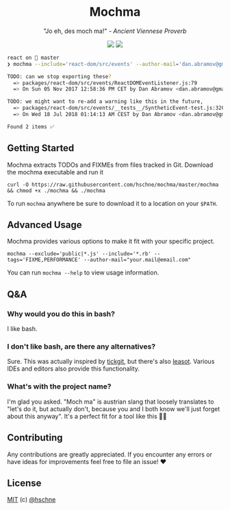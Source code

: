 <h1 align="center">Mochma</h1> 

<p align="center">
  "Jo eh, des moch ma!" <i>- Ancient Viennese Proverb</i>
</p>
</p>
<p align="center">
<a href="https://forthebadge.com"><img src="https://forthebadge.com/images/badges/built-by-developers.svg"></a>
<a href="https://forthebadge.com"><img src="https://forthebadge.com/images/badges/uses-git.svg"></a>
</p>

```bash
react on  master
❯ mochma --include='react-dom/src/events' --author-mail='dan.abramov@gmail.com'

TODO: can we stop exporting these?
  => packages/react-dom/src/events/ReactDOMEventListener.js:79
  => On Sun 05 Nov 2017 12:58:36 PM CET by Dan Abramov <dan.abramov@gmail.com> in 92b7b172cce...

TODO: we might want to re-add a warning like this in the future,
  => packages/react-dom/src/events/__tests__/SyntheticEvent-test.js:320
  => On Wed 18 Jul 2018 01:14:13 AM CEST by Dan Abramov <dan.abramov@gmail.com> in acbb4f93f0...

Found 2 items ✅
```

## Getting Started

Mochma extracts TODOs and FIXMEs from files tracked in Git. Download the mochma executable and run it

```
curl -O https://raw.githubusercontent.com/hschne/mochma/master/mochma && chmod +x ./mochma && ./mochma
```

To run `mochma` anywhere be sure to download it to a location on your `$PATH`.

## Advanced Usage

Mochma provides various options to make it fit with your specific project.

```
mochma --exclude='public|*.js' --include='*.rb' --tags='FIXME,PERFORMANCE' --author-mail="your.mail@email.com"
```

You can run `mochma --help` to view usage information.

## Q&A

### Why would you do this in bash?

I like bash. 

### I don't like bash, are there any alternatives? 

Sure. This was actually inspired by [tickgit](https://github.com/augmentable-dev/tickgit), but there's also [leasot](https://github.com/pgilad/leasot). Various IDEs and editors also provide this functionality.

### What's with the project name? 

I'm glad you asked. "Moch ma" is austrian slang that loosely translates to "let's do it, but actually don't, because you and I both know we'll just forget about this anyway". It's a perfect fit for a tool like this :man_shrugging: 

## Contributing

Any contributions are greatly appreciated. If you encounter any errors or have ideas for improvements feel free to file an issue! :heart:

## License

[MIT](LICENSE) (c) [@hschne](https://github.com/hschne)
